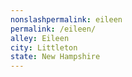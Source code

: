 ```yaml
---
﻿nonslashpermalink: eileen
permalink: /eileen/
alley: Eileen
city: Littleton
state: New Hampshire
---
```

